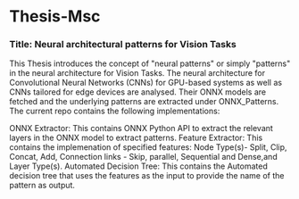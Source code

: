 # Thesis-Msc
### Title: Neural architectural patterns for Vision Tasks
This Thesis introduces the concept of "neural patterns" or simply "patterns" in the neural architecture for Vision Tasks. The neural architecture for Convolutional Neural Networks (CNNs) for GPU-based systems as well as CNNs tailored for edge devices are analysed. Their ONNX models are fetched and the underlying patterns are extracted under ONNX_Patterns. The current repo contains the following implementations:

ONNX Extractor: This contains ONNX Python API to extract the relevant layers in the ONNX model to extract patterns.
Feature Extractor: This contains the implemenation of specified features: Node Type(s)- Split, Clip, Concat, Add, Connection links - Skip, parallel, Sequential and Dense,and Layer Type(s).
Automated Decision Tree: This contains the Automated decision tree that uses the features as the input to provide the name of the pattern as output.

